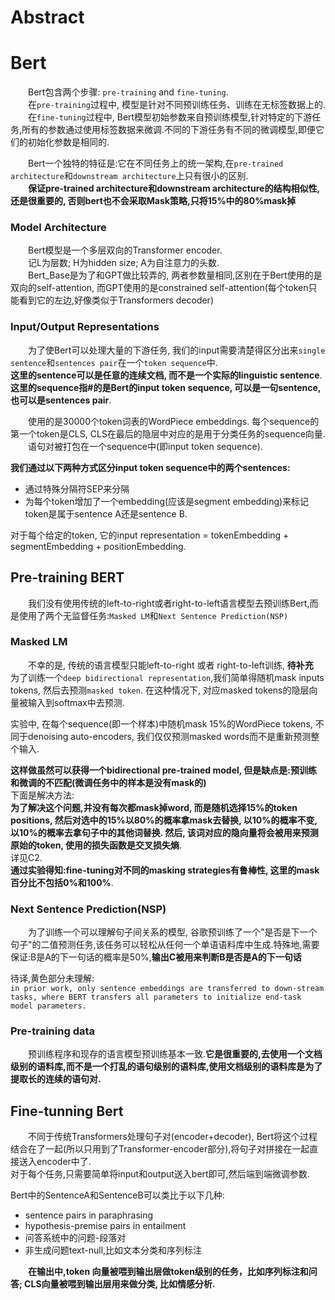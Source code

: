 # Abstract

# Bert
&emsp;&emsp;Bert包含两个步骤: `pre-training` and `fine-tuning`.  
&emsp;&emsp;在`pre-training`过程中, 模型是针对不同预训练任务、训练在无标签数据上的.  
&emsp;&emsp;在`fine-tuning`过程中, Bert模型初始参数来自预训练模型,针对特定的下游任务,所有的参数通过使用标签数据来微调.不同的下游任务有不同的微调模型,即便它们的初始化参数是相同的. 

&emsp;&emsp;Bert一个独特的特征是:它在不同任务上的统一架构,在`pre-trained architecture`和`downstream architecture`上只有很小的区别.  
&emsp;&emsp;**保证pre-trained architecture和downstream architecture的结构相似性,还是很重要的, 否则bert也不会采取Mask策略,只将15%中的80%mask掉**  

### Model Architecture
&emsp;&emsp;Bert模型是一个多层双向的Transformer encoder.  
&emsp;&emsp;记L为层数; H为hidden size; A为自注意力的头数.  
&emsp;&emsp;Bert_Base是为了和GPT做比较弄的, 两者参数量相同,区别在于Bert使用的是双向的self-attention, 而GPT使用的是constrained self-attention(每个token只能看到它的左边,好像类似于Transformers decoder)  
  
### Input/Output Representations
&emsp;&emsp;为了使Bert可以处理大量的下游任务, 我们的input需要清楚得区分出来`single sentence`和`sentences pair`在一个`token sequence`中.  
**这里的sentence可以是任意的连续文档, 而不是一个实际的linguistic sentence**.  
**这里的sequence指#的是Bert的input token sequence, 可以是一句sentence,也可以是sentences pair**.  

&emsp;&emsp;使用的是30000个token词表的WordPiece embeddings. 每个sequence的第一个token是CLS, CLS在最后的隐层中对应的是用于分类任务的sequence向量.  
&emsp;&emsp;语句对被打包在一个sequence中(即input token sequence).  

**我们通过以下两种方式区分input token sequence中的两个sentences:**  
- 通过特殊分隔符SEP来分隔
- 为每个token增加了一个embedding(应该是segment embedding)来标记token是属于sentence A还是sentence B.  

对于每个给定的token, 它的input representation = tokenEmbedding + segmentEmbedding + positionEmbedding. 

## Pre-training BERT  
&emsp;&emsp;我们没有使用传统的left-to-right或者right-to-left语言模型去预训练Bert,而是使用了两个无监督任务:`Masked LM`和`Next Sentence Prediction(NSP)`

### Masked LM  
&emsp;&emsp;不幸的是, 传统的语言模型只能left-to-right 或者 right-to-left训练, **待补充**  
为了训练一个`deep bidirectional representation`,我们简单得随机mask inputs tokens, 然后去预测`masked token`. 在这种情况下, 对应masked tokens的隐层向量被输入到softmax中去预测.  

实验中, 在每个sequence(即一个样本)中随机mask 15%的WordPiece tokens, 不同于denoising auto-encoders, 我们仅仅预测masked words而不是重新预测整个输入.  

**这样做虽然可以获得一个bidirectional pre-trained model, 但是缺点是:预训练和微调的不匹配(微调任务中的样本是没有mask的)**  
下面是解决方法:  
**为了解决这个问题,并没有每次都mask掉word, 而是随机选择15%的token positions, 然后对选中的15%以80%的概率拿mask去替换, 以10%的概率不变, 以10%的概率去拿句子中的其他词替换. 然后, 该词对应的隐向量将会被用来预测原始的token, 使用的损失函数是交叉损失熵**.  
详见C2.  
**通过实验得知:fine-tuning对不同的masking strategies有鲁棒性, 这里的mask百分比不包括0%和100%**.

### Next Sentence Prediction(NSP)  
&emsp;&emsp;为了训练一个可以理解句子间关系的模型, 谷歌预训练了一个"是否是下一个句子"的二值预测任务,该任务可以轻松从任何一个单语语料库中生成.特殊地,需要保证:B是A的下一句话的概率是50%,**输出C被用来判断B是否是A的下一句话**  

待译,黄色部分未理解:  
`in prior work, only sentence embeddings are transferred to down-stream tasks, where BERT transfers all parameters to initialize end-task model parameters.`  
### Pre-training data
&emsp;&emsp;预训练程序和现存的语言模型预训练基本一致.**它是很重要的,去使用一个文档级别的语料库,而不是一个打乱的语句级别的语料库,使用文档级别的语料库是为了提取长的连续的语句对.**  

## Fine-tunning Bert
&emsp;&emsp;不同于传统Transformers处理句子对(encoder+decoder), Bert将这个过程结合在了一起(所以只用到了Transformer-encoder部分),将句子对拼接在一起直接送入encoder中了.  
对于每个任务,只需要简单将input和output送入bert即可,然后端到端微调参数.  

Bert中的SentenceA和SentenceB可以类比于以下几种:  
- sentence pairs in paraphrasing
- hypothesis-premise pairs in entailment
- 问答系统中的问题-段落对
- 非生成问题text-null,比如文本分类和序列标注  
  
&emsp;&emsp;**在输出中,token 向量被喂到输出层做token级别的任务，比如序列标注和问答; CLS向量被喂到输出层用来做分类, 比如情感分析.**  

